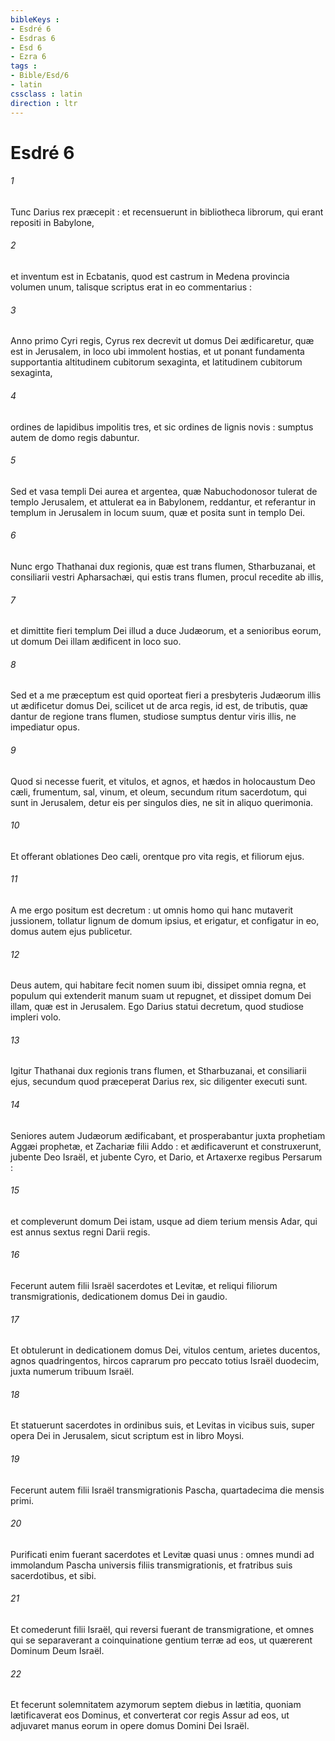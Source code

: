 ```yaml
---
bibleKeys : 
- Esdré 6
- Esdras 6
- Esd 6
- Ezra 6
tags : 
- Bible/Esd/6
- latin
cssclass : latin
direction : ltr
---
```


# Esdré 6

###### 1
Tunc Darius rex præcepit : et recensuerunt in bibliotheca librorum, qui erant repositi in Babylone,
###### 2
et inventum est in Ecbatanis, quod est castrum in Medena provincia volumen unum, talisque scriptus erat in eo commentarius :
###### 3
Anno primo Cyri regis, Cyrus rex decrevit ut domus Dei ædificaretur, quæ est in Jerusalem, in loco ubi immolent hostias, et ut ponant fundamenta supportantia altitudinem cubitorum sexaginta, et latitudinem cubitorum sexaginta,
###### 4
ordines de lapidibus impolitis tres, et sic ordines de lignis novis : sumptus autem de domo regis dabuntur.
###### 5
Sed et vasa templi Dei aurea et argentea, quæ Nabuchodonosor tulerat de templo Jerusalem, et attulerat ea in Babylonem, reddantur, et referantur in templum in Jerusalem in locum suum, quæ et posita sunt in templo Dei.
###### 6
Nunc ergo Thathanai dux regionis, quæ est trans flumen, Stharbuzanai, et consiliarii vestri Apharsachæi, qui estis trans flumen, procul recedite ab illis,
###### 7
et dimittite fieri templum Dei illud a duce Judæorum, et a senioribus eorum, ut domum Dei illam ædificent in loco suo.
###### 8
Sed et a me præceptum est quid oporteat fieri a presbyteris Judæorum illis ut ædificetur domus Dei, scilicet ut de arca regis, id est, de tributis, quæ dantur de regione trans flumen, studiose sumptus dentur viris illis, ne impediatur opus.
###### 9
Quod si necesse fuerit, et vitulos, et agnos, et hædos in holocaustum Deo cæli, frumentum, sal, vinum, et oleum, secundum ritum sacerdotum, qui sunt in Jerusalem, detur eis per singulos dies, ne sit in aliquo querimonia.
###### 10
Et offerant oblationes Deo cæli, orentque pro vita regis, et filiorum ejus.
###### 11
A me ergo positum est decretum : ut omnis homo qui hanc mutaverit jussionem, tollatur lignum de domum ipsius, et erigatur, et configatur in eo, domus autem ejus publicetur.
###### 12
Deus autem, qui habitare fecit nomen suum ibi, dissipet omnia regna, et populum qui extenderit manum suam ut repugnet, et dissipet domum Dei illam, quæ est in Jerusalem. Ego Darius statui decretum, quod studiose impleri volo.
###### 13
Igitur Thathanai dux regionis trans flumen, et Stharbuzanai, et consiliarii ejus, secundum quod præceperat Darius rex, sic diligenter executi sunt.
###### 14
Seniores autem Judæorum ædificabant, et prosperabantur juxta prophetiam Aggæi prophetæ, et Zachariæ filii Addo : et ædificaverunt et construxerunt, jubente Deo Israël, et jubente Cyro, et Dario, et Artaxerxe regibus Persarum :
###### 15
et compleverunt domum Dei istam, usque ad diem terium mensis Adar, qui est annus sextus regni Darii regis.
###### 16
Fecerunt autem filii Israël sacerdotes et Levitæ, et reliqui filiorum transmigrationis, dedicationem domus Dei in gaudio.
###### 17
Et obtulerunt in dedicationem domus Dei, vitulos centum, arietes ducentos, agnos quadringentos, hircos caprarum pro peccato totius Israël duodecim, juxta numerum tribuum Israël.
###### 18
Et statuerunt sacerdotes in ordinibus suis, et Levitas in vicibus suis, super opera Dei in Jerusalem, sicut scriptum est in libro Moysi.
###### 19
Fecerunt autem filii Israël transmigrationis Pascha, quartadecima die mensis primi.
###### 20
Purificati enim fuerant sacerdotes et Levitæ quasi unus : omnes mundi ad immolandum Pascha universis filiis transmigrationis, et fratribus suis sacerdotibus, et sibi.
###### 21
Et comederunt filii Israël, qui reversi fuerant de transmigratione, et omnes qui se separaverant a coinquinatione gentium terræ ad eos, ut quærerent Dominum Deum Israël.
###### 22
Et fecerunt solemnitatem azymorum septem diebus in lætitia, quoniam lætificaverat eos Dominus, et converterat cor regis Assur ad eos, ut adjuvaret manus eorum in opere domus Domini Dei Israël.
